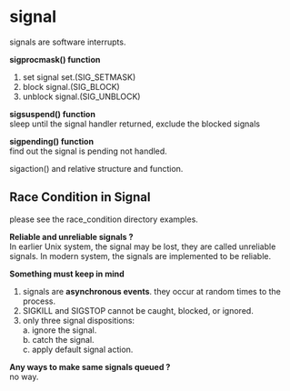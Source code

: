 # signal
signals are software interrupts.

**sigprocmask() function**  
1) set signal set.(SIG_SETMASK)  
2) block signal.(SIG_BLOCK)  
3) unblock signal.(SIG_UNBLOCK)  
  
**sigsuspend() function**  
sleep until the signal handler returned, exclude the blocked signals  
  
**sigpending() function**  
find out the signal is pending not handled.  
  
sigaction() and relative structure and function.  
  
## Race Condition in Signal
please see the race_condition directory examples.

**Reliable and unreliable signals ?**  
In earlier Unix system, the signal may be lost, they are called unreliable  
signals. In modern system, the signals are implemented to be reliable.  
  
**Something must keep in mind**  
1) signals are **asynchronous events**. they occur at random times to the process.  
2) SIGKILL and SIGSTOP cannot be caught, blocked, or ignored.  
3) only three signal dispositions:  
  a. ignore the signal.  
  b. catch the signal.  
  c. apply default signal action.  
  
  
**Any ways to make same signals queued ?**  
no way.  
